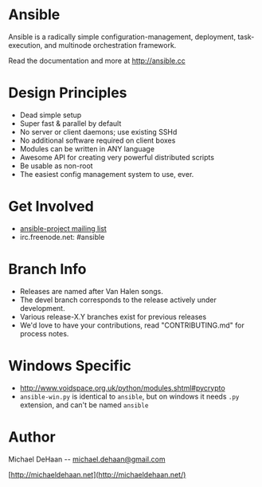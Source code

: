 Ansible
=======

Ansible is a radically simple configuration-management, deployment, task-execution, and
multinode orchestration framework.

Read the documentation and more at http://ansible.cc

Design Principles
=================

   * Dead simple setup
   * Super fast & parallel by default
   * No server or client daemons; use existing SSHd
   * No additional software required on client boxes
   * Modules can be written in ANY language
   * Awesome API for creating very powerful distributed scripts
   * Be usable as non-root
   * The easiest config management system to use, ever.

Get Involved
============

   * [ansible-project mailing list](http://groups.google.com/group/ansible-project)
   * irc.freenode.net: #ansible

Branch Info
===========

   * Releases are named after Van Halen songs.
   * The devel branch corresponds to the release actively under development.
   * Various release-X.Y branches exist for previous releases
   * We'd love to have your contributions, read "CONTRIBUTING.md" for process notes.

Windows Specific
================

* http://www.voidspace.org.uk/python/modules.shtml#pycrypto
* `ansible-win.py` is identical to `ansible`, but on windows it needs `.py` extension, and can't be named `ansible`

Author
======

Michael DeHaan -- michael.dehaan@gmail.com

[http://michaeldehaan.net](http://michaeldehaan.net/)


